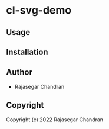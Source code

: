 # cl-svg-demo



## Usage

## Installation

## Author

* Rajasegar Chandran

## Copyright

Copyright (c) 2022 Rajasegar Chandran

